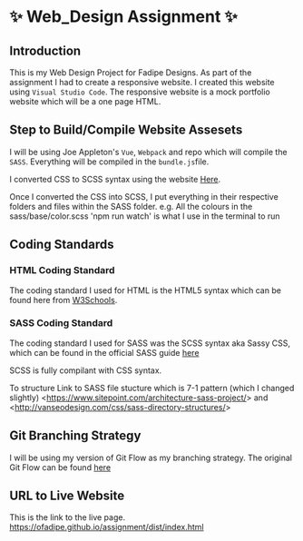 # :sparkles: Web_Design Assignment :sparkles:

## Introduction

This is my Web Design Project for Fadipe Designs.
As part of the assignment I had to create a responsive website.
I created this website using `Visual Studio Code`.
The responsive website is a mock portfolio website which will be a one page HTML.

## Step to Build/Compile Website Assesets
I will be using Joe Appleton's `Vue`, `Webpack` and  repo which will compile the `SASS`.
Everything will be compiled in the `bundle.js`file.

I converted CSS to SCSS syntax using the website [Here](http://sebastianpontow.de/css2compass/).

Once I converted the CSS into SCSS, I put everything in their respective folders and files within the SASS folder. e.g. All the colours in the sass/base/color.scss
'npm run watch' is what I use in the terminal to run 

## Coding Standards

### HTML Coding Standard
The coding standard I used for HTML is the HTML5 syntax which can be found here from [W3Schools](https://www.w3schools.com/html/html5_intro.asp).

### SASS Coding Standard
The coding standard I used for SASS was the SCSS syntax aka Sassy CSS, which can be found in the official SASS guide [here](https://sass-lang.com/guide)

SCSS is fully compilant with CSS syntax.

To structure
Link to SASS file stucture which is 7-1 pattern (which I changed slightly) <<https://www.sitepoint.com/architecture-sass-project/>> and  <<http://vanseodesign.com/css/sass-directory-structures/>>

## Git Branching Strategy
I will be using my version of Git Flow as my branching strategy. The original Git Flow can be found [here](http://datasift.github.io/gitflow/IntroducingGitFlow.html)

## URL to Live Website
This is the link to the live page.
https://ofadipe.github.io/assignment/dist/index.html 